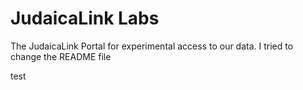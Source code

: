 # JudaicaLink Labs

The JudaicaLink Portal for experimental access to our data.
I tried to change the README file

test